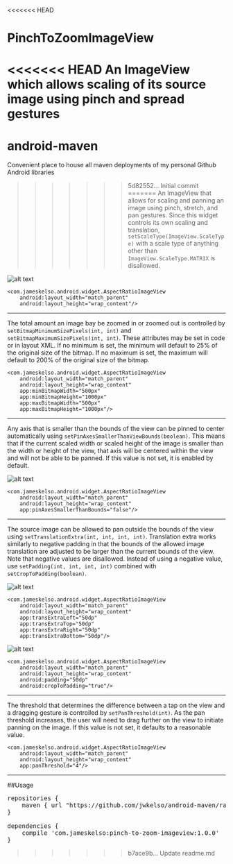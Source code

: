 <<<<<<< HEAD
# PinchToZoomImageView
<<<<<<< HEAD
An ImageView which allows scaling of its source image using pinch and spread gestures
=======
# android-maven
Convenient place to house all maven deployments of my personal Github Android libraries
>>>>>>> 5d82552... Initial commit
=======
An ImageView that allows for scaling and panning an image using pinch, stretch, and pan gestures.
Since this widget controls its own scaling and translation, ```setScaleType(ImageView.ScaleType)```
with a scale type of anything other than ```ImageView.ScaleType.MATRIX``` is disallowed.

![alt text](default.gif?raw=true "Default PinchToZoomImageView in operation")

```
<com.jameskelso.android.widget.AspectRatioImageView
    android:layout_width="match_parent"
    android:layout_height="wrap_content"/>
```

***

The total amount an image bay be zoomed in or zoomed out is controlled by
```setBitmapMinimumSizePixels(int, int)``` and ```setBitmapMaximumSizePixels(int, int)```. These
attributes may be set in code or in layout XML. If no minimum is set, the minimum will default to
25% of the original size of the bitmap. If no maximum is set, the maximum will default to 200% of
the original size of the bitmap.

```
<com.jameskelso.android.widget.AspectRatioImageView
    android:layout_width="match_parent"
    android:layout_height="wrap_content"
    app:minBitmapWidth="500px"
    app:minBitmapHeight="1000px"
    app:maxBitmapWidth="500px"
    app:maxBitmapHeight="1000px"/>
```

***

Any axis that is smaller than the bounds of the view can be pinned to center automatically using
```setPinAxesSmallerThanViewBounds(boolean)```. This means that if the current scaled width or
scaled height of the image is smaller than the width or height of the view, that axis will be
centered within the view and will not be able to be panned. If this value is not set, it is enabled
by default.

![alt text](nopinaxes.gif?raw=true
    "PinchToZoomImageView with setPinAxesSmallerThanViewBounds() set to false")

```
<com.jameskelso.android.widget.AspectRatioImageView
    android:layout_width="match_parent"
    android:layout_height="wrap_content"
    app:pinAxesSmallerThanBounds="false"/>
```

***

The source image can be allowed to pan outside the bounds of the view using
```setTranslationExtra(int, int, int, int)```. Translation extra works similarly to negative padding
in that the bounds of the allowed image translation are adjusted to be larger than the current
bounds of the view. Note that negative values are disallowed. Instead of using a negative value, use
```setPadding(int, int, int, int)``` combined with ```setCropToPadding(boolean)```.

![alt text](extra.gif?raw=true
    "PinchToZoomImageView with setTranslationExtra set to 50dp all around.")

```
<com.jameskelso.android.widget.AspectRatioImageView
    android:layout_width="match_parent"
    android:layout_height="wrap_content"
    app:transExtraLeft="50dp"
    app:transExtraTop="50dp"
    app:transExtraRight="50dp"
    app:transExtraBottom="50dp"/>
```

![alt text](padding.gif?raw=true "PinchToZoomImageView with setPadding set to 50dp all around.")

```
<com.jameskelso.android.widget.AspectRatioImageView
    android:layout_width="match_parent"
    android:layout_height="wrap_content"
    android:padding="50dp"
    android:cropToPadding="true"/>
```

***

The threshold that determines the difference between a tap on the view and a dragging gesture is
controlled by ```setPanThreshold(int)```. As the pan threshold increases, the user will need to drag
further on the view to initiate panning on the image. If this value is not set, it defaults to a
reasonable value.

```
<com.jameskelso.android.widget.AspectRatioImageView
    android:layout_width="match_parent"
    android:layout_height="wrap_content"
    app:panThreshold="4"/>
```

***

##Usage
<pre>repositories {
    maven { url "https://github.com/jwkelso/android-maven/raw/master/" }
}

dependencies {
    compile 'com.jameskelso:pinch-to-zoom-imageview:1.0.0'
}
</pre>
>>>>>>> b7ace9b... Update readme.md

